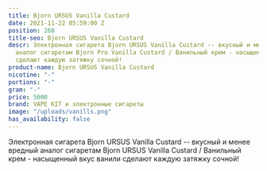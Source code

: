 ```yaml
---
title: Bjorn URSUS Vanilla Custard
date: 2021-11-22 05:59:00 Z
position: 268
title-seo: Bjorn URSUS Vanilla Custard
descr: Электронная сигарета Bjorn URSUS Vanilla Custard -- вкусный и менее вредный
  аналог сигаретам Bjorn Pro Vanilla Custard / Ванильный крем - насыщенный вкус ванили
  сделают каждую затяжку сочной!
product-name: Bjorn URSUS Vanilla Custard
nicotine: "-"
portions: "-"
gram: "-"
price: 5000
brand: VAPE KIT и электронные сигареты
image: "/uploads/vanills.png"
has_availability: false
---
```


Электронная сигарета Bjorn URSUS Vanilla Custard -- вкусный и менее вредный аналог сигаретам Bjorn URSUS Vanilla Custard / Ванильный крем - насыщенный вкус ванили сделают каждую затяжку сочной!